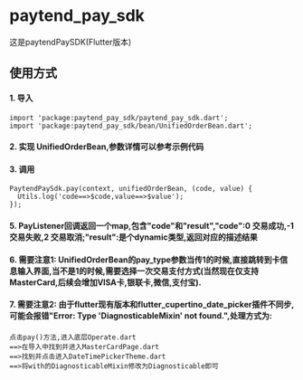 # paytend_pay_sdk

这是paytendPaySDK(Flutter版本)

## 使用方式

#### 1.  导入

	import 'package:paytend_pay_sdk/paytend_pay_sdk.dart';
	import 'package:paytend_pay_sdk/bean/UnifiedOrderBean.dart';

#### 2.  实现 UnifiedOrderBean,参数详情可以参考示例代码

#### 3.  调用

	PaytendPaySdk.pay(context, unifiedOrderBean, (code, value) {
	  Utils.log('code==>$code,value==>$value');
	});

#### 5.  PayListener回调返回一个map,包含"code"和"result","code":0 交易成功,-1 交易失败,2 交易取消;"result":是个dynamic类型,返回对应的描述结果

#### 6.  需要注意1: UnifiedOrderBean的pay_type参数当传1的时候,直接跳转到卡信息输入界面,当不是1的时候,需要选择一次交易支付方式(当然现在仅支持MasterCard,后续会增加VISA卡,银联卡,微信,支付宝).

#### 7.  需要注意2: 由于flutter现有版本和flutter_cupertino_date_picker插件不同步,可能会报错"Error: Type 'DiagnosticableMixin' not found.",处理方式为:

	点击pay()方法,进入底层Operate.dart
	==>在导入中找到并进入MasterCardPage.dart
	==>找到并点击进入DateTimePickerTheme.dart
	==>将with的DiagnosticableMixin修改为Diagnosticable即可
